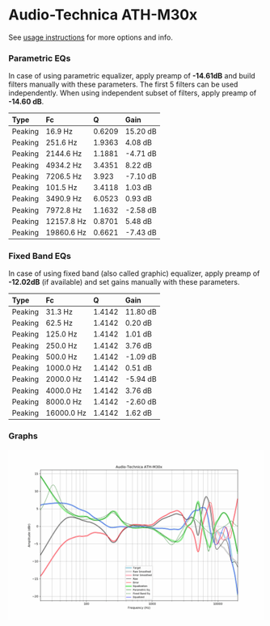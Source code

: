 # Audio-Technica ATH-M30x
See [usage instructions](https://github.com/jaakkopasanen/AutoEq#usage) for more options and info.

### Parametric EQs
In case of using parametric equalizer, apply preamp of **-14.61dB** and build filters manually
with these parameters. The first 5 filters can be used independently.
When using independent subset of filters, apply preamp of **-14.60 dB**.

| Type    | Fc         |      Q | Gain     |
|:--------|:-----------|:-------|:---------|
| Peaking | 16.9 Hz    | 0.6209 | 15.20 dB |
| Peaking | 251.6 Hz   | 1.9363 | 4.08 dB  |
| Peaking | 2144.6 Hz  | 1.1881 | -4.71 dB |
| Peaking | 4934.2 Hz  | 3.4351 | 8.22 dB  |
| Peaking | 7206.5 Hz  | 3.923  | -7.10 dB |
| Peaking | 101.5 Hz   | 3.4118 | 1.03 dB  |
| Peaking | 3490.9 Hz  | 6.0523 | 0.93 dB  |
| Peaking | 7972.8 Hz  | 1.1632 | -2.58 dB |
| Peaking | 12157.8 Hz | 0.8701 | 5.48 dB  |
| Peaking | 19860.6 Hz | 0.6621 | -7.43 dB |

### Fixed Band EQs
In case of using fixed band (also called graphic) equalizer, apply preamp of **-12.02dB**
(if available) and set gains manually with these parameters.

| Type    | Fc         |      Q | Gain     |
|:--------|:-----------|:-------|:---------|
| Peaking | 31.3 Hz    | 1.4142 | 11.80 dB |
| Peaking | 62.5 Hz    | 1.4142 | 0.20 dB  |
| Peaking | 125.0 Hz   | 1.4142 | 1.01 dB  |
| Peaking | 250.0 Hz   | 1.4142 | 3.76 dB  |
| Peaking | 500.0 Hz   | 1.4142 | -1.09 dB |
| Peaking | 1000.0 Hz  | 1.4142 | 0.51 dB  |
| Peaking | 2000.0 Hz  | 1.4142 | -5.94 dB |
| Peaking | 4000.0 Hz  | 1.4142 | 3.76 dB  |
| Peaking | 8000.0 Hz  | 1.4142 | -2.60 dB |
| Peaking | 16000.0 Hz | 1.4142 | 1.62 dB  |

### Graphs
![](./Audio-Technica%20ATH-M30x.png)